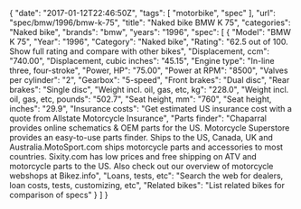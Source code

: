 {
    "date": "2017-01-12T22:46:50Z",
    "tags": [
        "motorbike",
        "spec"
    ],
    "url": "spec\/bmw\/1996\/bmw-k-75",
    "title": "Naked bike BMW K 75",
    "categories": "Naked bike",
    "brands": "bmw",
    "years": "1996",
    "spec": [
        {
            "Model": "BMW K 75",
            "Year": "1996",
            "Category": "Naked bike",
            "Rating": "62.5 out of 100. Show full rating and compare with other bikes",
            "Displacement, ccm": "740.00",
            "Displacement, cubic inches": "45.15",
            "Engine type": "In-line three, four-stroke",
            "Power, HP": "75.00",
            "Power at RPM": "8500",
            "Valves per cylinder": "2",
            "Gearbox": "5-speed",
            "Front brakes": "Dual disc",
            "Rear brakes": "Single disc",
            "Weight incl. oil, gas, etc, kg": "228.0",
            "Weight incl. oil, gas, etc, pounds": "502.7",
            "Seat height, mm": "760",
            "Seat height, inches": "29.9",
            "Insurance costs": "Get estimated US insurance cost with a quote from Allstate Motorcycle Insurance",
            "Parts finder": "Chaparral provides online schematics & OEM parts for the US.   Motorcycle Superstore provides an easy-to-use parts finder. Ships to the US, Canada, UK and Australia.MotoSport.com ships motorcycle parts and accessories to most countries.    Sixity.com has low prices and free shipping on ATV and motorcycle parts to the US. Also check out our overview of motorcycle webshops at Bikez.info",
            "Loans, tests, etc": "Search the web for dealers, loan costs, tests, customizing, etc",
            "Related bikes": "List related bikes for comparison of specs"
        }
    ]
}